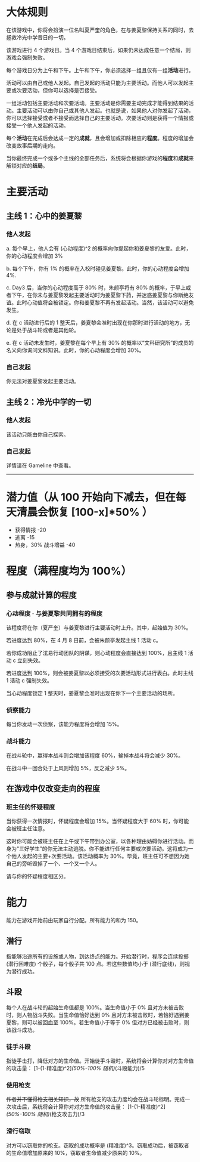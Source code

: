 # 大体规则

在该游戏中，你将会扮演一位名叫夏严奎的角色，在与姜夏黎保持关系的同时，去拯救冷光中学昔日的一切。

该游戏进行 4 个游戏日。当 4 个游戏日结束后，如果仍未达成任意一个结局，则游戏会强制失败。

每个游戏日分为上午和下午。上午和下午，你必须选择一组且仅有一组**活动**进行。

活动可以由自己或他人发起。自己发起的活动只能为主要活动。而他人可以发起主要或次要活动，但你可以选择是否接受。

一组活动包括主要活动和次要活动。主要活动是你需要主动完成才能得到结果的活动。主要活动可以由你自己或其他人发起。也就是说，如果他人对你发起了活动，你可以选择接受或者不接受而选择自己的主要活动。次要活动则是获得一个情报或接受一个他人发起的活动。

每个**活动**在完成后会达成一定的**成就**，且会增加或扣除相应的**程度**。程度的增加会改变故事后期的走向。

当你最终完成一个或多个主线的全部任务后，系统将会根据你游戏的**程度**和**成就**来解锁对应的**结局**。

# 主要活动

## 主线 1：心中的姜夏黎

### 他人发起

a. 每个早上，他人会有 (心动程度)^2 的概率向你提起你和姜夏黎的友爱。此时，你的心动程度会增加 3%

b. 每个下午，你有 1% 的概率在入校时碰见姜夏黎。此时，你的心动程度会增加 4%.

c. Day3 后，当你的心动程度高于 80% 时，朱颜亭将有 80% 的概率，于早上或者下午，在你未与姜夏黎发起主要活动时为姜夏黎下药，并迷惑姜夏黎与你断绝友谊。此时心动值将会被锁定。你和姜夏黎不再有发起活动。当然，该活动可以避免发生。

d. 在 c 活动进行后的 1 整天后，姜夏黎会准时出现在你那时进行活动的地方，无论是处于战斗轮或者是其他轮。

e. 在 c 活动未发生时，姜夏黎在每个早上有 30% 的概率以“文科研究所”的成员的名义向你询问文科知识。此时，你的心动程度会增加 30%。

### 自己发起

你无法对姜夏黎发起主要活动。

## 主线 2：冷光中学的一切

### 他人发起

该活动只能由你自己探索。

### 自己发起

详情请在 Gameline 中查看。

---

# 潜力值（从 100 开始向下减去，但在每天清晨会恢复 [100-x]*50% ）

- 获得情报 -20
- 逃离 -15
- 热身，30% 战斗增益 -40


# 程度（满程度均为 100%）

## 参与成就计算的程度

### 心动程度 · 与姜夏黎共同拥有的程度

该程度将在你（夏严奎）与姜夏黎进行主要活动时上升。其中，起始值为 30%。

若进度达到 80%，在 4 月 8 日前，会被朱颜亭发起主线 1 活动 c。

若你成功阻止了泫易行动团队的阴谋，则心动程度会直接达到 100%，且主线 1 活动 c 立刻失效。

若进度达到 100%，则会被姜夏黎以必须接受的次要活动形式进行表白。此时主线 1 活动 c 强制失效。

当心动程度锁定 1 整天时，姜夏黎会准时出现在你下一个主要活动的场所。

### 侦察能力

每当你发动一次侦察，该能力程度将会增加 15%。

### 战斗能力

在战斗轮中，赢得本战斗则会增加该程度 60%，输掉本战斗将会减少 30%。

在战斗中一回合处于上风则增加 5%，反之减少 5%。

## 在游戏中仅改变走向的程度

### 班主任的怀疑程度

当你获得一次情报时，怀疑程度会增加 15%。当怀疑程度大于 60% 时，你可能会被班主任注意。

这时你可能会被班主任在上午或下午带到办公室，以各种理由妨碍你进行活动。而身为“三好学生”的你无法主动逃脱。你不能进行任何主要或次要活动。这将成为一个他人发起的主要+次要活动。该活动概率为 30%。毕竟，班主任可不想因为她自己的旁听毁掉了一个、一个又一个人。

请与你的怀疑程度相区分。

# 能力

能力在游戏开始前由玩家自行分配。所有能力的和为 150。

## 潜行

指能够沿途所有的设施或人物，到达终点的能力。开始潜行时，程序会连续投掷 (潜行困难度) 个骰子，每个骰子共 100 点。若这些数值均小于 (潜行底线)，则视为潜行成功。

## 斗殴

每个人在战斗轮的起始生命值都是 100%。当生命值小于 0% 且对方未被击败时，则人物战斗失败。当生命值恰好达到 0% 且对方未被击败时，若恰好遇到姜夏黎，则可以被回血至 100%。若生命值小于等于 0% 但对方已经被击败时，则该战斗成功。

### 徒手斗殴

指徒手击打，降低对方的生命值。开始徒手斗殴时，系统将会计算你对对方生命值的攻击量：
    [1-(1-精准度)^2]*(50%-100% 随机)*(斗殴能力)/5

### 使用枪支

~~作者并不懂得枪支相关知识，故~~ 所有枪支的攻击力度均会在战斗轮标明。完成一次攻击后，系统将会计算你对对方生命值的攻击量：
    [1-(1-精准度)^2]*(50%-100% 随机)*(枪支攻击力)/3

### 滑行窃取

对方可以窃取你的枪支。窃取的成功概率是 (精准度)^3。窃取成功后，被窃取者的生命值增加原来的 10%，窃取者生命值减少原来的 10%。